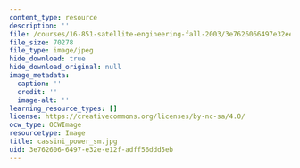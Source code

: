 ```yaml
---
content_type: resource
description: ''
file: /courses/16-851-satellite-engineering-fall-2003/3e7626066497e32ee12fadff56ddd5eb_cassini_power_sm.jpg
file_size: 70278
file_type: image/jpeg
hide_download: true
hide_download_original: null
image_metadata:
  caption: ''
  credit: ''
  image-alt: ''
learning_resource_types: []
license: https://creativecommons.org/licenses/by-nc-sa/4.0/
ocw_type: OCWImage
resourcetype: Image
title: cassini_power_sm.jpg
uid: 3e762606-6497-e32e-e12f-adff56ddd5eb
---
```

